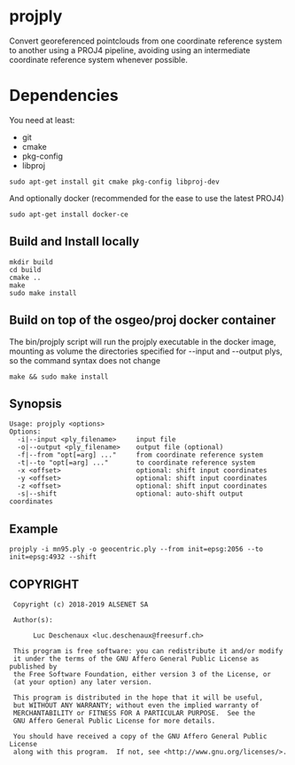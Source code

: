 # projply

Convert georeferenced pointclouds from one coordinate reference system
to another using a PROJ4 pipeline, avoiding using an intermediate coordinate
reference system whenever possible.

# Dependencies

You need at least:

* git
* cmake
* pkg-config
* libproj

```
sudo apt-get install git cmake pkg-config libproj-dev
```

And optionally docker (recommended for the ease to use the latest PROJ4)

```
sudo apt-get install docker-ce
```

## Build and Install locally

```
mkdir build
cd build
cmake ..
make
sudo make install
```

## Build on top of the osgeo/proj docker container
The bin/projply script will run the projply executable in the docker image,
mounting as volume the directories specified for --input and --output plys,
so the command syntax does not change

```
make && sudo make install
```

## Synopsis
```
Usage: projply <options>
Options:
  -i|--input <ply_filename>     input file
  -o|--output <ply_filename>    output file (optional)
  -f|--from "opt[=arg] ..."     from coordinate reference system
  -t|--to "opt[=arg] ..."       to coordinate reference system
  -x <offset>                   optional: shift input coordinates
  -y <offset>                   optional: shift input coordinates
  -z <offset>                   optional: shift input coordinates
  -s|--shift                    optional: auto-shift output coordinates
```

## Example

```
projply -i mn95.ply -o geocentric.ply --from init=epsg:2056 --to init=epsg:4932 --shift
```

## COPYRIGHT

```
 Copyright (c) 2018-2019 ALSENET SA

 Author(s):

      Luc Deschenaux <luc.deschenaux@freesurf.ch>

 This program is free software: you can redistribute it and/or modify
 it under the terms of the GNU Affero General Public License as published by
 the Free Software Foundation, either version 3 of the License, or
 (at your option) any later version.

 This program is distributed in the hope that it will be useful,
 but WITHOUT ANY WARRANTY; without even the implied warranty of
 MERCHANTABILITY or FITNESS FOR A PARTICULAR PURPOSE.  See the
 GNU Affero General Public License for more details.

 You should have received a copy of the GNU Affero General Public License
 along with this program.  If not, see <http://www.gnu.org/licenses/>.
```

